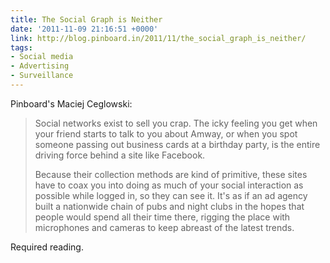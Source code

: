 ```yaml
---
title: The Social Graph is Neither
date: '2011-11-09 21:16:51 +0000'
link: http://blog.pinboard.in/2011/11/the_social_graph_is_neither/
tags:
- Social media
- Advertising
- Surveillance
---
```

Pinboard's Maciej Ceglowski:

> Social networks exist to sell you crap. The icky feeling you get when your friend starts to talk to you about Amway, or when you spot someone passing out business cards at a birthday party, is the entire driving force behind a site like Facebook.
>
> Because their collection methods are kind of primitive, these sites have to coax you into doing as much of your social interaction as possible while logged in, so they can see it. It's as if an ad agency built a nationwide chain of pubs and night clubs in the hopes that people would spend all their time there, rigging the place with microphones and cameras to keep abreast of the latest trends.

Required reading.
